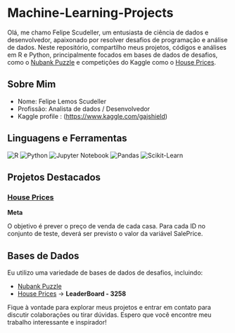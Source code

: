 # Machine-Learning-Projects

Olá, me chamo Felipe Scudeller, um entusiasta de ciência de dados e desenvolvedor, apaixonado por resolver desafios de programação e análise de dados. Neste repositório, compartilho meus projetos, códigos e análises em R e Python, principalmente focados em bases de dados de desafios, como o [Nubank Puzzle](https://github.com/fernandojunior/nubank-data-science-puzzle) e competições do Kaggle como o [House Prices](https://www.kaggle.com/competitions/house-prices-advanced-regression-techniques).

## Sobre Mim

- Nome: Felipe Lemos Scudeller
- Profissão: Analista de dados / Desenvolvedor
- Kaggle profile : (https://www.kaggle.com/gajshield)

## Linguagens e Ferramentas

![R](https://img.shields.io/badge/R-276DC3?style=for-the-badge&logo=R&logoColor=white)
![Python](https://img.shields.io/badge/Python-3776AB?style=for-the-badge&logo=python&logoColor=white)
![Jupyter Notebook](https://img.shields.io/badge/Jupyter-Notebook-F37626?style=for-the-badge&logo=jupyter&logoColor=white)
![Pandas](https://img.shields.io/badge/Pandas-150458?style=for-the-badge&logo=pandas&logoColor=white)
![Scikit-Learn](https://img.shields.io/badge/Scikit--Learn-F7931E?style=for-the-badge&logo=scikit-learn&logoColor=white)

## Projetos Destacados

### [House Prices](https://www.kaggle.com/competitions/house-prices-advanced-regression-techniques)

**Meta**

O objetivo é prever o preço de venda de cada casa. Para cada ID no conjunto de teste, deverá ser previsto o valor da variável SalePrice.

## Bases de Dados

Eu utilizo uma variedade de bases de dados de desafios, incluindo:

- [Nubank Puzzle](https://github.com/fernandojunior/nubank-data-science-puzzle)
- [House Prices](https://www.kaggle.com/competitions/house-prices-advanced-regression-techniques) -> **LeaderBoard - 3258**

Fique à vontade para explorar meus projetos e entrar em contato para discutir colaborações ou tirar dúvidas. Espero que você encontre meu trabalho interessante e inspirador! 

</details>

